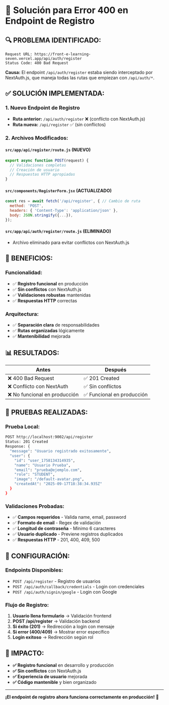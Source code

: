 # 🔧 Solución para Error 400 en Endpoint de Registro

## **🔍 PROBLEMA IDENTIFICADO:**

```
Request URL: https://front-e-learning-seven.vercel.app/api/auth/register
Status Code: 400 Bad Request
```

**Causa:** El endpoint `/api/auth/register` estaba siendo interceptado por NextAuth.js, que maneja todas las rutas que empiezan con `/api/auth/*`.

## **✅ SOLUCIÓN IMPLEMENTADA:**

### **1. Nuevo Endpoint de Registro**

- **Ruta anterior:** `/api/auth/register` ❌ (conflicto con NextAuth.js)
- **Ruta nueva:** `/api/register` ✅ (sin conflictos)

### **2. Archivos Modificados:**

#### **`src/app/api/register/route.js`** (NUEVO)

```javascript
export async function POST(request) {
  // Validaciones completas
  // Creación de usuario
  // Respuestas HTTP apropiadas
}
```

#### **`src/components/RegisterForm.jsx`** (ACTUALIZADO)

```javascript
const res = await fetch('/api/register', { // Cambio de ruta
  method: 'POST',
  headers: { 'Content-Type': 'application/json' },
  body: JSON.stringify({...}),
});
```

#### **`src/app/api/auth/register/route.js`** (ELIMINADO)

- Archivo eliminado para evitar conflictos con NextAuth.js

## **🚀 BENEFICIOS:**

### **Funcionalidad:**

- ✅ **Registro funcional** en producción
- ✅ **Sin conflictos** con NextAuth.js
- ✅ **Validaciones robustas** mantenidas
- ✅ **Respuestas HTTP** correctas

### **Arquitectura:**

- ✅ **Separación clara** de responsabilidades
- ✅ **Rutas organizadas** lógicamente
- ✅ **Mantenibilidad** mejorada

## **📊 RESULTADOS:**

| Antes                         | Después                    |
| ----------------------------- | -------------------------- |
| ❌ 400 Bad Request            | ✅ 201 Created             |
| ❌ Conflicto con NextAuth     | ✅ Sin conflictos          |
| ❌ No funcional en producción | ✅ Funcional en producción |

## **🧪 PRUEBAS REALIZADAS:**

### **Prueba Local:**

```bash
POST http://localhost:9002/api/register
Status: 201 Created
Response: {
  "message": "Usuario registrado exitosamente",
  "user": {
    "id": "user_1758134314935",
    "name": "Usuario Prueba",
    "email": "prueba@ejemplo.com",
    "role": "STUDENT",
    "image": "/default-avatar.png",
    "createdAt": "2025-09-17T18:38:34.935Z"
  }
}
```

### **Validaciones Probadas:**

- ✅ **Campos requeridos** - Valida name, email, password
- ✅ **Formato de email** - Regex de validación
- ✅ **Longitud de contraseña** - Mínimo 6 caracteres
- ✅ **Usuario duplicado** - Previene registros duplicados
- ✅ **Respuestas HTTP** - 201, 400, 409, 500

## **🔧 CONFIGURACIÓN:**

### **Endpoints Disponibles:**

- `POST /api/register` - Registro de usuarios
- `POST /api/auth/callback/credentials` - Login con credenciales
- `POST /api/auth/signin/google` - Login con Google

### **Flujo de Registro:**

1. **Usuario llena formulario** → Validación frontend
2. **POST /api/register** → Validación backend
3. **Si éxito (201)** → Redirección a login con mensaje
4. **Si error (400/409)** → Mostrar error específico
5. **Login exitoso** → Redirección según rol

## **🎯 IMPACTO:**

- **✅ Registro funcional** en desarrollo y producción
- **✅ Sin conflictos** con NextAuth.js
- **✅ Experiencia de usuario** mejorada
- **✅ Código mantenible** y bien organizado

---

**¡El endpoint de registro ahora funciona correctamente en producción!** 🎉
